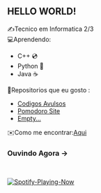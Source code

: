 ## HELLO WORLD!
✍️Tecnico em Informatica 2/3 <br>
💻Aprendendo:
 - C++ 💿
 - Python 🐍
 - Java ☕
    
 📂Repositorios que eu gosto :
  - <a href="https://github.com/Isaac4lves/CodigosAvulsos">Codigos Avulsos</a>
  - <a href="https://github.com/Isaac4lves/pomodoro">Pomodoro Site</a>
  - <a href="">Empty...</a>

✉️Como me encontrar:<a href="https://www.instagram.com/froggodev.py/">Aqui</a>
<br>
### Ouvindo Agora ->
<br>

[![Spotify-Playing-Now](https://spotify-github-profile.vercel.app/api/view?uid=gg7pgxsmiiuids60w9k50yl2e&cover_image=false&theme=default&show_offline=false&background_color=121212&interchange=true)](https://github.com/kittinan/spotify-github-profile)
